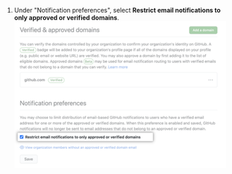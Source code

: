 1. Under "Notification preferences", select **Restrict email notifications to only approved or verified domains**. ![Casilla para restringir las notificaciones por correo electrónico para los correos electrónicos de dominio verificado](/assets/images/help/organizations/restrict-email-notifications-to-domain.png)
